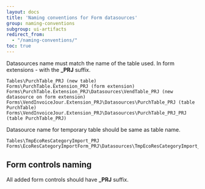 ```yaml
---
layout: docs
title: 'Naming conventions for Form datasources'
group: naming-conventions
subgroup: ui-artifacts
redirect_from:
  - "/naming-conventions/"
toc: true
---
```


Datasources name must match the name of the table used. 
In form extensions - with the <b>_PRJ</b> suffix. 

```
Tables\PurchTable_PRJ (new table)
Forms\PurchTable.Extension_PRJ (form extension)
Forms\PurchTable.Extension_PRJ\Datasources\VendTable_PRJ (new datasource on form extension)
Forms\VendInvoiceJour.Extension_PRJ\Datasources\PurchTable_PRJ (table PurchTable)
Forms\VendInvoiceJour.Extension_PRJ\Datasources\PurchTable_PRJ_PRJ (table PurchTable_PRJ)
```

Datasource name for temporary table should be same as table name.

```
Tables\TmpEcoResCategoryImport_PRJ
Forms\EcoResCategoryImportForm_PRJ\Datasources\TmpEcoResCategoryImport_PRJ
```

## Form controls naming

All added form controls should have <b>_PRJ</b> suffix.
